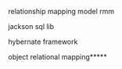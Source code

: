 relationship mapping model rmm

jackson sql lib

hybernate framework

object relational mapping*****